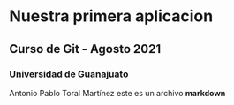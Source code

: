 # Nuestra primera aplicacion
## Curso de Git - Agosto 2021
### Universidad de Guanajuato
Antonio Pablo Toral Martínez
este es un archivo **markdown**